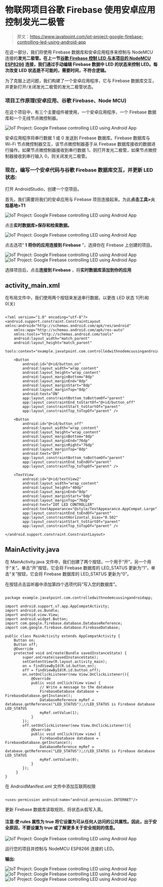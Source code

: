 # 物联网项目谷歌 Firebase 使用安卓应用控制发光二极管

> 原文：<https://www.javatpoint.com/iot-project-google-firebase-controlling-led-using-android-app>

在这一部分，我们将使用 Firebase 数据库和安卓应用程序来控制与 NodeMCU 连接的**发光二极管。在上一节[谷歌 Firebase 控制 LED 与本项目的 NodeMCU ESP8266](iot-project-google-firebase-controlling-led-with-nodemcu) 连接，我们通过手动编辑 Firebase 数据中 LED 的状态来控制 LED。每次改变 LED 状态是不可能的，需要时间，不符合逻辑。**

为了克服上述问题，我们构建了一个安卓应用程序，它与 Firebase 数据库交互，并更新打开/关闭发光二极管的发光二极管状态。

### 项目工作原理(安卓应用、谷歌 Firebase、Node MCU)

在这个项目中，有三个主要组件被使用，一个安卓应用程序，一个 Firebase 数据库和一个无线节点微控制器。

![IoT Project: Google Firebase controlling LED using Android App](img/770a6cdf6a5fe6e511f74b95a65c04aa.png)

安卓应用程序将串行数据 1 或 0 发送到 Firebase 数据库。Firebase 数据库与 Wi-Fi 节点微控制器交互，该节点微控制器基于从 Firebase 数据库接收的数据进行操作。如果节点微控制器接收到串行数据 1，则打开发光二极管，如果节点微控制器接收到串行输入 0，则关闭发光二极管。

### 现在，编写一个安卓代码与谷歌 Firebase 数据库交互，并更新 LED 状态:

打开 AndroidStudio，创建一个空项目。

首先，我们需要将我们的安卓应用与 Firebase 项目连接起来。为此**点击工具>火焰基地>T1**

![IoT Project: Google Firebase controlling LED using Android App](img/1fcd0f7cf204118c9a3081e0f40e2906.png)

点击**实时数据库>保存和检索数据。**

![IoT Project: Google Firebase controlling LED using Android App](img/1035278bf7d8c0add3dcbefbb2bd4a92.png)

点击选项“ **1 将你的应用连接到 Firebase** ”，选择你在 Firebase 上创建的项目。

![IoT Project: Google Firebase controlling LED using Android App](img/531db071eb5970f2af9ddef8d4ec4864.png)
![IoT Project: Google Firebase controlling LED using Android App](img/086e33e5d40713e6226a4dac33bcc254.png)

选择项目后，点击**连接到 Firebase** ，将**实时数据库添加到你的应用**

## activity_main.xml

在布局文件中，我们使用两个按钮来发送串行数据，以更改 LED 状态 1(开)和 0(关)

```

<?xml version="1.0" encoding="utf-8"?>
<android.support.constraint.ConstraintLayout xmlns:android="http://schemas.android.com/apk/res/android"
    xmlns:app="http://schemas.android.com/apk/res-auto"
    xmlns:tools="http://schemas.android.com/tools"
    android:layout_width="match_parent"
    android:layout_height="match_parent"
    tools:context="example.javatpoint.com.controlledwithnodemcuusingandroidapp.MainActivity">

    <Button
        android:id="@+id/button_on"
        android:layout_width="wrap_content"
        android:layout_height="wrap_content"
        android:layout_marginBottom="8dp"
        android:layout_marginEnd="8dp"
        android:layout_marginStart="8dp"
        android:layout_marginTop="8dp"
        android:text="ON"
        app:layout_constraintBottom_toBottomOf="parent"
        app:layout_constraintEnd_toStartOf="@+id/button_off"
        app:layout_constraintStart_toStartOf="parent"
        app:layout_constraintTop_toTopOf="parent" />

    <Button
        android:id="@+id/button_off"
        android:layout_width="wrap_content"
        android:layout_height="wrap_content"
        android:layout_marginBottom="8dp"
        android:layout_marginEnd="76dp"
        android:layout_marginRight="76dp"
        android:layout_marginTop="8dp"
        android:text="OFF"
        app:layout_constraintBottom_toBottomOf="parent"
        app:layout_constraintEnd_toEndOf="parent"
        app:layout_constraintTop_toTopOf="parent" />

    <TextView
        android:id="@+id/textView2"
        android:layout_width="wrap_content"
        android:layout_height="40dp"
        android:layout_marginEnd="8dp"
        android:layout_marginStart="8dp"
        android:layout_marginTop="76dp"
        android:text="IOT LED CONTROLLER"
        android:textAppearance="@style/TextAppearance.AppCompat.Large"
        app:layout_constraintEnd_toEndOf="parent"
        app:layout_constraintHorizontal_bias="0.502"
        app:layout_constraintStart_toStartOf="parent"
        app:layout_constraintTop_toTopOf="parent" />

</android.support.constraint.ConstraintLayout>

```

## MainActivity.java

在 MainActivity.java 文件中，我们创建了两个按钮，一个用于“开”，另一个用于“关”。单击“开”按钮，它会将 Firebase 数据库的 LED_STATUS 更新为“1”，单击“关”按钮，它会将 Firebase 数据库的 LED_STATUS 更新为“0”。

在按钮点击监听器中添加第四个选项代码“写入您的数据库”。

```

package example.javatpoint.com.controlledwithnodemcuusingandroidapp;

import android.support.v7.app.AppCompatActivity;
import android.os.Bundle;
import android.view.View;
import android.widget.Button;
import com.google.firebase.database.DatabaseReference;
import com.google.firebase.database.FirebaseDatabase;

public class MainActivity extends AppCompatActivity {
    Button on;
    Button off;
    @Override
    protected void onCreate(Bundle savedInstanceState) {
        super.onCreate(savedInstanceState);
        setContentView(R.layout.activity_main);
        on = findViewById(R.id.button_on);
        off = findViewById(R.id.button_off);
        on.setOnClickListener(new View.OnClickListener(){
            @Override
            public void onClick(View view) {
                // Write a message to the database
                FirebaseDatabase database = FirebaseDatabase.getInstance();
                DatabaseReference myRef = database.getReference("LED_STATUS");//LED_STATUS is Firebase database LED_STATUS
                myRef.setValue(1);
            }
        });
        off.setOnClickListener(new View.OnClickListener(){
            @Override
            public void onClick(View view) {
                FirebaseDatabase database = FirebaseDatabase.getInstance();
                DatabaseReference myRef = database.getReference("LED_STATUS");//LED_STATUS is Firebase database LED_STATUS
                myRef.setValue(0);
            }
        });
     }
}

```

在 AndroidManifest.xml 文件中添加互联网权限

```

<uses-permission android:name="android.permission.INTERNET"/>

```

更新 Firebase 数据库读取规则，将状态从假写入真。

#### 注意:使 rules 属性为 true 将它设置为可从任何人访问的公共属性。因此，出于安全原因，不要设置为 true 或了解更多关于安全规则的信息。

![IoT Project: Google Firebase controlling LED using Android App](img/8dcde4abc932e1d8b2d78f62c6c9a14d.png)

运行您的项目并控制与 NodeMCU ESP8266 连接的 LED。

**输出:**

![IoT Project: Google Firebase controlling LED using Android App](img/a506fb9da5f8ac4e4372601e02791838.png)
![IoT Project: Google Firebase controlling LED using Android App](img/12af4c9c5a658bfa3478a51053e930fc.png) ![IoT Project: Google Firebase controlling LED using Android App](img/1f776ee840ec08a9ddc626353f3c4329.png)